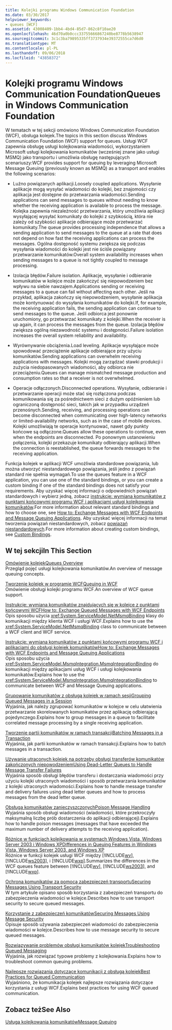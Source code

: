 ```yaml
---
title: Kolejki programu Windows Communication Foundation
ms.date: 03/30/2017
helpviewer_keywords:
- queues [WCF]
ms.assetid: 43008409-1bb4-4bd4-85d7-862c8f10ae20
ms.openlocfilehash: 46d70a0b0ccc33755666867240be8778b5638947
ms.sourcegitcommit: 3c1c3ba79895335ff3737934e39372555ca7d6d0
ms.translationtype: MT
ms.contentlocale: pl-PL
ms.lasthandoff: 09/06/2018
ms.locfileid: "43858372"
---
```

# <a name="queues-in-windows-communication-foundation"></a><span data-ttu-id="672d3-102">Kolejki programu Windows Communication Foundation</span><span class="sxs-lookup"><span data-stu-id="672d3-102">Queues in Windows Communication Foundation</span></span>
<span data-ttu-id="672d3-103">W tematach w tej sekcji omówiono Windows Communication Foundation (WCF), obsługa kolejek.</span><span class="sxs-lookup"><span data-stu-id="672d3-103">The topics in this section discuss Windows Communication Foundation (WCF) support for queues.</span></span> <span data-ttu-id="672d3-104">Usługi WCF zapewnia obsługę usługi kolejkowania wiadomości, wykorzystaniem Microsoft usługi kolejkowania komunikatów (wcześniej znane jako usługi MSMQ) jako transportu i umożliwia obsługę następujących scenariuszy:</span><span class="sxs-lookup"><span data-stu-id="672d3-104">WCF provides support for queuing by leveraging Microsoft Message Queuing (previously known as MSMQ) as a transport and enables the following scenarios:</span></span>  
  
-   <span data-ttu-id="672d3-105">Luźno powiązanych aplikacji.</span><span class="sxs-lookup"><span data-stu-id="672d3-105">Loosely coupled applications.</span></span> <span data-ttu-id="672d3-106">Wysyłanie aplikacje mogą wysyłać wiadomości do kolejki, bez znajomości czy aplikacja jest dostępne do przetwarzania wiadomości.</span><span class="sxs-lookup"><span data-stu-id="672d3-106">Sending applications can send messages to queues without needing to know whether the receiving application is available to process the message.</span></span> <span data-ttu-id="672d3-107">Kolejka zapewnia niezależność przetwarzania, który umożliwia aplikacji wysyłającej wysyłać komunikaty do kolejki z szybkością, która nie zależy od szybkości aplikacje odbierające może przetwarzać komunikaty.</span><span class="sxs-lookup"><span data-stu-id="672d3-107">The queue provides processing independence that allows a sending application to send messages to the queue at a rate that does not depend on how fast the receiving applications can process the messages.</span></span> <span data-ttu-id="672d3-108">Ogólna dostępność systemu zwiększa się podczas wysyłania wiadomości do kolejki jest nie ściśle powiązany przetwarzanie komunikatów.</span><span class="sxs-lookup"><span data-stu-id="672d3-108">Overall system availability increases when sending messages to a queue is not tightly coupled to message processing.</span></span>  
  
-   <span data-ttu-id="672d3-109">Izolacja błędów.</span><span class="sxs-lookup"><span data-stu-id="672d3-109">Failure isolation.</span></span> <span data-ttu-id="672d3-110">Aplikacje, wysyłanie i odbieranie komunikatów w kolejce może zakończyć się niepowodzeniem bez wpływu na siebie nawzajem.</span><span class="sxs-lookup"><span data-stu-id="672d3-110">Applications sending or receiving messages to a queue can fail without affecting each other.</span></span> <span data-ttu-id="672d3-111">Jeśli na przykład, aplikacja zakończy się niepowodzeniem, wysyłanie aplikacja może kontynuować do wysyłania komunikatów do kolejki.</span><span class="sxs-lookup"><span data-stu-id="672d3-111">If, for example, the receiving application fails, the sending application can continue to send messages to the queue.</span></span> <span data-ttu-id="672d3-112">Jeśli odbiorca jest ponownie uruchomiony, go przetwarzać komunikaty z kolejki.</span><span class="sxs-lookup"><span data-stu-id="672d3-112">When the receiver is up again, it can process the messages from the queue.</span></span> <span data-ttu-id="672d3-113">Izolacja błędów zwiększa ogólną niezawodność systemu i dostępności.</span><span class="sxs-lookup"><span data-stu-id="672d3-113">Failure isolation increases the overall system reliability and availability.</span></span>  
  
-   <span data-ttu-id="672d3-114">Wyrównywanie obciążenia.</span><span class="sxs-lookup"><span data-stu-id="672d3-114">Load leveling.</span></span> <span data-ttu-id="672d3-115">Aplikacje wysyłające może spowodować przeciążenie aplikacje odbierające przy użyciu komunikatów.</span><span class="sxs-lookup"><span data-stu-id="672d3-115">Sending applications can overwhelm receiving applications with messages.</span></span> <span data-ttu-id="672d3-116">Kolejki mogą zarządzać stawki produkcji i zużycia niedopasowanych wiadomości, aby odbiorca nie przeciążeniu.</span><span class="sxs-lookup"><span data-stu-id="672d3-116">Queues can manage mismatched message production and consumption rates so that a receiver is not overwhelmed.</span></span>  
  
-   <span data-ttu-id="672d3-117">Operacje odłączonych.</span><span class="sxs-lookup"><span data-stu-id="672d3-117">Disconnected operations.</span></span> <span data-ttu-id="672d3-118">Wysyłanie, odbieranie i przetwarzanie operacji może stać się rozłączona podczas komunikowania się za pośrednictwem sieci z dużym opóźnieniem lub ograniczoną dostępność sieci, takich jak w przypadku urządzeń przenośnych.</span><span class="sxs-lookup"><span data-stu-id="672d3-118">Sending, receiving, and processing operations can become disconnected when communicating over high-latency networks or limited-availability networks, such as in the case of mobile devices.</span></span> <span data-ttu-id="672d3-119">Kolejki umożliwiają te operacje kontynuować, nawet gdy punkty końcowe są odłączone.</span><span class="sxs-lookup"><span data-stu-id="672d3-119">Queues allow these operations to continue, even when the endpoints are disconnected.</span></span> <span data-ttu-id="672d3-120">Po ponownym ustanowieniu połączenia, kolejki przekazuje komunikaty odbierający aplikacji.</span><span class="sxs-lookup"><span data-stu-id="672d3-120">When the connection is reestablished, the queue forwards messages to the receiving application.</span></span>  
  
 <span data-ttu-id="672d3-121">Funkcja kolejek w aplikacji WCF umożliwia standardowe powiązania, lub można utworzyć niestandardowego powiązania, jeśli jedno z powiązań standard nie spełnia wymagań.</span><span class="sxs-lookup"><span data-stu-id="672d3-121">To use the queues feature in a WCF application, you can use one of the standard bindings, or you can create a custom binding if one of the standard bindings does not satisfy your requirements.</span></span> <span data-ttu-id="672d3-122">Aby uzyskać więcej informacji o odpowiednich powiązań standardowych i wybierz jedną, zobacz [instrukcje: wymiana komunikatów z punktami końcowymi programu WCF i aplikacjami usługi kolejkowania komunikatów](../../../../docs/framework/wcf/feature-details/how-to-exchange-messages-with-wcf-endpoints-and-message-queuing-applications.md).</span><span class="sxs-lookup"><span data-stu-id="672d3-122">For more information about relevant standard bindings and how to choose one, see [How to: Exchange Messages with WCF Endpoints and Message Queuing Applications](../../../../docs/framework/wcf/feature-details/how-to-exchange-messages-with-wcf-endpoints-and-message-queuing-applications.md).</span></span> <span data-ttu-id="672d3-123">Aby uzyskać więcej informacji na temat tworzenia powiązań niestandardowych, zobacz [powiązań niestandardowych](../../../../docs/framework/wcf/extending/custom-bindings.md).</span><span class="sxs-lookup"><span data-stu-id="672d3-123">For more information about creating custom bindings, see [Custom Bindings](../../../../docs/framework/wcf/extending/custom-bindings.md).</span></span>  
  
## <a name="in-this-section"></a><span data-ttu-id="672d3-124">W tej sekcji</span><span class="sxs-lookup"><span data-stu-id="672d3-124">In This Section</span></span>  
 [<span data-ttu-id="672d3-125">Omówienie kolejek</span><span class="sxs-lookup"><span data-stu-id="672d3-125">Queues Overview</span></span>](../../../../docs/framework/wcf/feature-details/queues-overview.md)  
 <span data-ttu-id="672d3-126">Przegląd pojęć usługi kolejkowania komunikatów.</span><span class="sxs-lookup"><span data-stu-id="672d3-126">An overview of message queuing concepts.</span></span>  
  
 [<span data-ttu-id="672d3-127">Tworzenie kolejek w programie WCF</span><span class="sxs-lookup"><span data-stu-id="672d3-127">Queuing in WCF</span></span>](../../../../docs/framework/wcf/feature-details/queuing-in-wcf.md)  
 <span data-ttu-id="672d3-128">Omówienie obsługi kolejki programu WCF.</span><span class="sxs-lookup"><span data-stu-id="672d3-128">An overview of WCF queue support.</span></span>  
  
 [<span data-ttu-id="672d3-129">Instrukcje: wymiana komunikatów znajdujących się w kolejce z punktami końcowymi WCF</span><span class="sxs-lookup"><span data-stu-id="672d3-129">How to: Exchange Queued Messages with WCF Endpoints</span></span>](../../../../docs/framework/wcf/feature-details/how-to-exchange-queued-messages-with-wcf-endpoints.md)  
 <span data-ttu-id="672d3-130">Opis sposobu użycia <xref:System.ServiceModel.NetMsmqBinding> klasy do komunikacji między klienta WCF i usługi WCF.</span><span class="sxs-lookup"><span data-stu-id="672d3-130">Explains how to use the <xref:System.ServiceModel.NetMsmqBinding> class to communicate between a WCF client and WCF service.</span></span>  
  
 [<span data-ttu-id="672d3-131">Instrukcje: wymiana komunikatów z punktami końcowymi programu WCF i aplikacjami do obsługi kolejek komunikatów</span><span class="sxs-lookup"><span data-stu-id="672d3-131">How to: Exchange Messages with WCF Endpoints and Message Queuing Applications</span></span>](../../../../docs/framework/wcf/feature-details/how-to-exchange-messages-with-wcf-endpoints-and-message-queuing-applications.md)  
 <span data-ttu-id="672d3-132">Opis sposobu użycia <xref:System.ServiceModel.MsmqIntegration.MsmqIntegrationBinding> do komunikacji między aplikacjami usług WCF i usługi kolejkowania komunikatów.</span><span class="sxs-lookup"><span data-stu-id="672d3-132">Explains how to use the <xref:System.ServiceModel.MsmqIntegration.MsmqIntegrationBinding> to communicate between WCF and Message Queuing applications.</span></span>  
  
 [<span data-ttu-id="672d3-133">Grupowanie komunikatów z obsługą kolejek w ramach sesji</span><span class="sxs-lookup"><span data-stu-id="672d3-133">Grouping Queued Messages in a Session</span></span>](../../../../docs/framework/wcf/feature-details/grouping-queued-messages-in-a-session.md)  
 <span data-ttu-id="672d3-134">Wyjaśnia, jak należy zgrupować komunikatów w kolejce w celu ułatwienia przetwarzanie skorelowanych komunikatów przez aplikację odbierającą pojedynczego.</span><span class="sxs-lookup"><span data-stu-id="672d3-134">Explains how to group messages in a queue to facilitate correlated message processing by a single receiving application.</span></span>  
  
 [<span data-ttu-id="672d3-135">Tworzenie partii komunikatów w ramach transakcji</span><span class="sxs-lookup"><span data-stu-id="672d3-135">Batching Messages in a Transaction</span></span>](../../../../docs/framework/wcf/feature-details/batching-messages-in-a-transaction.md)  
 <span data-ttu-id="672d3-136">Wyjaśnia, jak partii komunikatów w ramach transakcji.</span><span class="sxs-lookup"><span data-stu-id="672d3-136">Explains how to batch messages in a transaction.</span></span>  
  
 [<span data-ttu-id="672d3-137">Używanie utraconych kolejek na potrzeby obsługi transferów komunikatów zakończonych niepowodzeniem</span><span class="sxs-lookup"><span data-stu-id="672d3-137">Using Dead-Letter Queues to Handle Message Transfer Failures</span></span>](../../../../docs/framework/wcf/feature-details/using-dead-letter-queues-to-handle-message-transfer-failures.md)  
 <span data-ttu-id="672d3-138">Wyjaśnia sposób obsługi błędów transferu i dostarczania wiadomości przy użyciu kolejki utraconych wiadomości i sposób przetwarzania komunikatów z kolejki utraconych wiadomości.</span><span class="sxs-lookup"><span data-stu-id="672d3-138">Explains how to handle message transfer and delivery failures using dead letter queues and how to process messages from the dead letter queue.</span></span>  
  
 [<span data-ttu-id="672d3-139">Obsługa komunikatów zanieczyszczonych</span><span class="sxs-lookup"><span data-stu-id="672d3-139">Poison Message Handling</span></span>](../../../../docs/framework/wcf/feature-details/poison-message-handling.md)  
 <span data-ttu-id="672d3-140">Wyjaśnia sposób obsługi wiadomości (wiadomości, które przekroczyły maksymalną liczbę prób dostarczenia do aplikacji odbierającej).</span><span class="sxs-lookup"><span data-stu-id="672d3-140">Explains how to handle poison messages (messages that have exceeded the maximum number of delivery attempts to the receiving application).</span></span>  
  
 [<span data-ttu-id="672d3-141">Różnice w funkcjach kolejkowania w systemach Windows Vista, Windows Server 2003 i Windows XP</span><span class="sxs-lookup"><span data-stu-id="672d3-141">Differences in Queuing Features in Windows Vista, Windows Server 2003, and Windows XP</span></span>](../../../../docs/framework/wcf/feature-details/diff-in-queue-in-vista-server-2003-windows-xp.md)  
 <span data-ttu-id="672d3-142">Różnice w funkcji kolejek usługi WCF między [!INCLUDE[wv](../../../../includes/wv-md.md)], [!INCLUDE[ws2003](../../../../includes/ws2003-md.md)], i [!INCLUDE[wxp](../../../../includes/wxp-md.md)].</span><span class="sxs-lookup"><span data-stu-id="672d3-142">Summarizes the differences in the WCF queues feature between [!INCLUDE[wv](../../../../includes/wv-md.md)], [!INCLUDE[ws2003](../../../../includes/ws2003-md.md)], and [!INCLUDE[wxp](../../../../includes/wxp-md.md)].</span></span>  
  
 [<span data-ttu-id="672d3-143">Ochrona komunikatów za pomocą zabezpieczeń transportu</span><span class="sxs-lookup"><span data-stu-id="672d3-143">Securing Messages Using Transport Security</span></span>](../../../../docs/framework/wcf/feature-details/securing-messages-using-transport-security.md)  
 <span data-ttu-id="672d3-144">W tym artykule opisano sposób korzystania z zabezpieczeń transportu do zabezpieczenia wiadomości w kolejce.</span><span class="sxs-lookup"><span data-stu-id="672d3-144">Describes how to use transport security to secure queued messages.</span></span>  
  
 [<span data-ttu-id="672d3-145">Korzystanie z zabezpieczeń komunikatów</span><span class="sxs-lookup"><span data-stu-id="672d3-145">Securing Messages Using Message Security</span></span>](../../../../docs/framework/wcf/feature-details/securing-messages-using-message-security.md)  
 <span data-ttu-id="672d3-146">Opisuje sposób używania zabezpieczeń wiadomości do zabezpieczenia wiadomości w kolejce.</span><span class="sxs-lookup"><span data-stu-id="672d3-146">Describes how to use message security to secure queued messages.</span></span>  
  
 [<span data-ttu-id="672d3-147">Rozwiązywanie problemów obsługi komunikatów kolejek</span><span class="sxs-lookup"><span data-stu-id="672d3-147">Troubleshooting Queued Messaging</span></span>](../../../../docs/framework/wcf/feature-details/troubleshooting-queued-messaging.md)  
 <span data-ttu-id="672d3-148">Wyjaśnia, jak rozwiązać typowe problemy z kolejkowania.</span><span class="sxs-lookup"><span data-stu-id="672d3-148">Explains how to troubleshoot common queuing problems.</span></span>  
  
 [<span data-ttu-id="672d3-149">Najlepsze rozwiązania dotyczące komunikacji z obsługą kolejek</span><span class="sxs-lookup"><span data-stu-id="672d3-149">Best Practices for Queued Communication</span></span>](../../../../docs/framework/wcf/feature-details/best-practices-for-queued-communication.md)  
 <span data-ttu-id="672d3-150">Wyjaśniono, że komunikacja kolejek najlepsze rozwiązania dotyczące korzystania z usługi WCF.</span><span class="sxs-lookup"><span data-stu-id="672d3-150">Explains best practices for using WCF queued communication.</span></span>  
  
## <a name="see-also"></a><span data-ttu-id="672d3-151">Zobacz też</span><span class="sxs-lookup"><span data-stu-id="672d3-151">See Also</span></span>  
 [<span data-ttu-id="672d3-152">Usługa kolejkowania komunikatów</span><span class="sxs-lookup"><span data-stu-id="672d3-152">Message Queuing</span></span>](https://msdn.microsoft.com/library/ff917e87-05d5-478f-9430-0f560675ece1)
